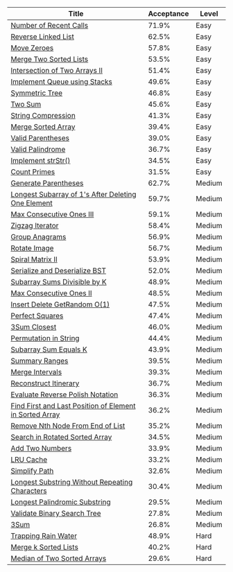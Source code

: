 | Title                                                                                                                                            | Acceptance   | Level   |
|--------------------------------------------------------------------------------------------------------------------------------------------------|--------------|---------|
| [Number of Recent Calls](https://leetcode.com/problems/number-of-recent-calls)                                                                   | 71.9%        | Easy    |
| [Reverse Linked List](https://leetcode.com/problems/reverse-linked-list)                                                                         | 62.5%        | Easy    |
| [Move Zeroes](https://leetcode.com/problems/move-zeroes)                                                                                         | 57.8%        | Easy    |
| [Merge Two Sorted Lists](https://leetcode.com/problems/merge-two-sorted-lists)                                                                   | 53.5%        | Easy    |
| [Intersection of Two Arrays II](https://leetcode.com/problems/intersection-of-two-arrays-ii)                                                     | 51.4%        | Easy    |
| [Implement Queue using Stacks](https://leetcode.com/problems/implement-queue-using-stacks)                                                       | 49.6%        | Easy    |
| [Symmetric Tree](https://leetcode.com/problems/symmetric-tree)                                                                                   | 46.8%        | Easy    |
| [Two Sum](https://leetcode.com/problems/two-sum)                                                                                                 | 45.6%        | Easy    |
| [String Compression](https://leetcode.com/problems/string-compression)                                                                           | 41.3%        | Easy    |
| [Merge Sorted Array](https://leetcode.com/problems/merge-sorted-array)                                                                           | 39.4%        | Easy    |
| [Valid Parentheses](https://leetcode.com/problems/valid-parentheses)                                                                             | 39.0%        | Easy    |
| [Valid Palindrome](https://leetcode.com/problems/valid-palindrome)                                                                               | 36.7%        | Easy    |
| [Implement strStr()](https://leetcode.com/problems/implement-strstr)                                                                             | 34.5%        | Easy    |
| [Count Primes](https://leetcode.com/problems/count-primes)                                                                                       | 31.5%        | Easy    |
| [Generate Parentheses](https://leetcode.com/problems/generate-parentheses)                                                                       | 62.7%        | Medium  |
| [Longest Subarray of 1's After Deleting One Element](https://leetcode.com/problems/longest-subarray-of-1s-after-deleting-one-element)            | 59.7%        | Medium  |
| [Max Consecutive Ones III](https://leetcode.com/problems/max-consecutive-ones-iii)                                                               | 59.1%        | Medium  |
| [Zigzag Iterator](https://leetcode.com/problems/zigzag-iterator)                                                                                 | 58.4%        | Medium  |
| [Group Anagrams](https://leetcode.com/problems/group-anagrams)                                                                                   | 56.9%        | Medium  |
| [Rotate Image](https://leetcode.com/problems/rotate-image)                                                                                       | 56.7%        | Medium  |
| [Spiral Matrix II](https://leetcode.com/problems/spiral-matrix-ii)                                                                               | 53.9%        | Medium  |
| [Serialize and Deserialize BST](https://leetcode.com/problems/serialize-and-deserialize-bst)                                                     | 52.0%        | Medium  |
| [Subarray Sums Divisible by K](https://leetcode.com/problems/subarray-sums-divisible-by-k)                                                       | 48.9%        | Medium  |
| [Max Consecutive Ones II](https://leetcode.com/problems/max-consecutive-ones-ii)                                                                 | 48.5%        | Medium  |
| [Insert Delete GetRandom O(1)](https://leetcode.com/problems/insert-delete-getrandom-o1)                                                         | 47.5%        | Medium  |
| [Perfect Squares](https://leetcode.com/problems/perfect-squares)                                                                                 | 47.4%        | Medium  |
| [3Sum Closest](https://leetcode.com/problems/3sum-closest)                                                                                       | 46.0%        | Medium  |
| [Permutation in String](https://leetcode.com/problems/permutation-in-string)                                                                     | 44.4%        | Medium  |
| [Subarray Sum Equals K](https://leetcode.com/problems/subarray-sum-equals-k)                                                                     | 43.9%        | Medium  |
| [Summary Ranges](https://leetcode.com/problems/summary-ranges)                                                                                   | 39.5%        | Medium  |
| [Merge Intervals](https://leetcode.com/problems/merge-intervals)                                                                                 | 39.3%        | Medium  |
| [Reconstruct Itinerary](https://leetcode.com/problems/reconstruct-itinerary)                                                                     | 36.7%        | Medium  |
| [Evaluate Reverse Polish Notation](https://leetcode.com/problems/evaluate-reverse-polish-notation)                                               | 36.3%        | Medium  |
| [Find First and Last Position of Element in Sorted Array](https://leetcode.com/problems/find-first-and-last-position-of-element-in-sorted-array) | 36.2%        | Medium  |
| [Remove Nth Node From End of List](https://leetcode.com/problems/remove-nth-node-from-end-of-list)                                               | 35.2%        | Medium  |
| [Search in Rotated Sorted Array](https://leetcode.com/problems/search-in-rotated-sorted-array)                                                   | 34.5%        | Medium  |
| [Add Two Numbers](https://leetcode.com/problems/add-two-numbers)                                                                                 | 33.9%        | Medium  |
| [LRU Cache](https://leetcode.com/problems/lru-cache)                                                                                             | 33.2%        | Medium  |
| [Simplify Path](https://leetcode.com/problems/simplify-path)                                                                                     | 32.6%        | Medium  |
| [Longest Substring Without Repeating Characters](https://leetcode.com/problems/longest-substring-without-repeating-characters)                   | 30.4%        | Medium  |
| [Longest Palindromic Substring](https://leetcode.com/problems/longest-palindromic-substring)                                                     | 29.5%        | Medium  |
| [Validate Binary Search Tree](https://leetcode.com/problems/validate-binary-search-tree)                                                         | 27.8%        | Medium  |
| [3Sum](https://leetcode.com/problems/3sum)                                                                                                       | 26.8%        | Medium  |
| [Trapping Rain Water](https://leetcode.com/problems/trapping-rain-water)                                                                         | 48.9%        | Hard    |
| [Merge k Sorted Lists](https://leetcode.com/problems/merge-k-sorted-lists)                                                                       | 40.2%        | Hard    |
| [Median of Two Sorted Arrays](https://leetcode.com/problems/median-of-two-sorted-arrays)                                                         | 29.6%        | Hard    |
